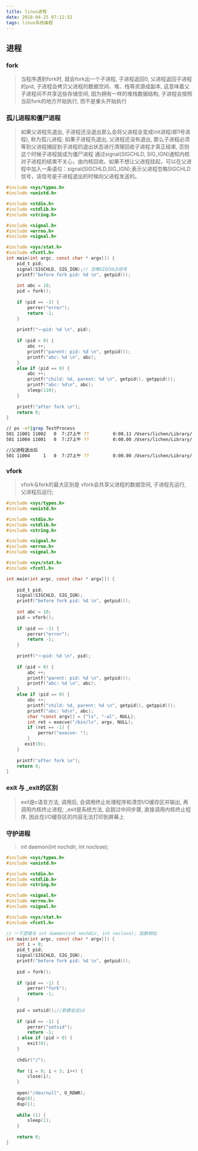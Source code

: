 ```yaml
---
title: linux进程
date: 2018-04-25 07:12:52
tags: linux系统编程
---
```

## 进程
### fork
> 当程序遇到fork时, 就会fork出一个子进程, 子进程返回0, 父进程返回子进程的pid, 子进程会拷贝父进程的数据空间、堆、栈等资源成副本, 这意味着父子进程间不共享这些存储空间, 因为拥有一样的堆栈数据结构, 子进程会按照当前fork的地方开始执行, 而不是重头开始执行


### 孤儿进程和僵尸进程
> 如果父进程先退出, 子进程还没退出那么会将父进程会变成init进程(即1号进程), 称为孤儿进程; 如果子进程先退出, 父进程还没有退出, 那么子进程必须等到父进程捕捉到子进程的退出状态进行清理回收子进程才真正结束, 否则这个时候子进程就成为僵尸进程
> 通过signal(SIGCHLD, SIG_IGN)通知内核对子进程的结束不关心，由内核回收。如果不想让父进程挂起，可以在父进程中加入一条语句：signal(SIGCHLD,SIG_IGN);表示父进程忽略SIGCHLD信号，该信号是子进程退出的时候向父进程发送的。

```c
#include <sys/types.h>
#include <unistd.h>

#include <stdio.h>
#include <stdlib.h>
#include <string.h>

#include <signal.h>
#include <errno.h>
#include <signal.h>

#include <sys/stat.h>
#include <fcntl.h>
int main(int argc, const char * argv[]) {
    pid_t pid;
    signal(SIGCHLD, SIG_IGN);// 忽略SIGCHLD信号
    printf("before fork pid: %d \n", getpid());
    
    int abc = 10;
    pid = fork();
    
    if (pid == -1) {
        perror("error");
        return -1;
    }
    
    printf("~~pid: %d \n", pid);
    
    if (pid > 0) {
        abc ++;
        printf("parent: pid: %d \n", getpid());
        printf("abc: %d \n", abc);
    }
    else if (pid == 0) {
        abc ++;
        printf("child: %d, parent: %d \n", getpid(), getppid());
        printf("abc: %d\n", abc);
        sleep(110);
    }
    
    printf("after fork \n");
    return 0;
}
```

```bash
// ps -ef|grep TestProcess
501 11001 11002   0  7:27上午 ??         0:00.11 /Users/lichen/Library/Developer/Xcode/DerivedData/TestProcess-dainbcprniakdaelfdtrmjuxyyio/Build/Products/Debug/TestProcess
501 11004 11001   0  7:27上午 ??         0:00.00 /Users/lichen/Library/Developer/Xcode/DerivedData/TestProcess-dainbcprniakdaelfdtrmjuxyyio/Build/Products/Debug/TestProcess

//父进程退出后
501 11004     1   0  7:27上午 ??         0:00.00 /Users/lichen/Library/Developer/Xcode/DerivedData/TestProcess-dainbcprniakdaelfdtrmjuxyyio/Build/Products/Debug/TestProcess
```

### vfork
> vfork与fork的最大区别是 vfork会共享父进程的数据空间, 子进程先运行, 父进程后运行;

```c
#include <sys/types.h>
#include <unistd.h>

#include <stdio.h>
#include <stdlib.h>
#include <string.h>

#include <signal.h>
#include <errno.h>
#include <signal.h>

#include <sys/stat.h>
#include <fcntl.h>

int main(int argc, const char * argv[]) {
    
    pid_t pid;
    signal(SIGCHLD, SIG_IGN);
    printf("before fork pid: %d \n", getpid());
    
    int abc = 10;
    pid = vfork();
    
    if (pid == -1) {
        perror("error");
        return -1;
    }
    
    printf("~~pid: %d \n", pid);
    
    if (pid > 0) {
        abc ++;
        printf("parent: pid: %d \n", getpid());
        printf("abc: %d \n", abc);
    }
    else if (pid == 0) {
        abc ++;
        printf("child: %d, parent: %d \n", getpid(), getppid());
        printf("abc: %d\n", abc);
        char *const argv[] = {"ls", "-al", NULL};
        int ret = execve("/bin/ls", argv, NULL);
        if (ret == -1) {
            perror("execve: ");
        }
       exit(0);
    }
    
    printf("after fork \n");
    return 0;
}
```

### exit 与 _exit的区别
> exit是c语言方法, 调用后, 会调用终止处理程序和清空I/O缓存区并输出, 再调用内核终止进程; _exit是系统方法, 会跳过中间步骤, 直接调用内核终止程序, 因此在I/O缓存区的内容无法打印到屏幕上

### 守护进程
> int daemon(int nochdir, int noclose);

```c
#include <sys/types.h>
#include <unistd.h>

#include <stdio.h>
#include <stdlib.h>
#include <string.h>

#include <signal.h>
#include <errno.h>
#include <signal.h>

#include <sys/stat.h>
#include <fcntl.h>

// 一下逻辑与 int daemon(int nochdir, int noclose); 函数相似
int main(int argc, const char * argv[]) {
    int i = 0;
    pid_t pid;
    signal(SIGCHLD, SIG_IGN);
    printf("before fork pid: %d \n", getpid());
    
    pid = fork();
    
    if (pid == -1) {
        perror("fork");
        return -1;
    }
    
    pid = setsid();//新建会话id
    
    if (pid == -1) {
        perror("setsid");
        return -1;
    } else if (pid > 0) {
        exit(0);
    }
    
    chdir("/");
    
    for (i = 0; i < 3; i++) {
        close(i);
    }
    
    open("/dev/null", O_RDWR);
    dup(0);
    dup(1);
    
    while (1) {
        sleep(1);
    }
    
    return 0;
}
```